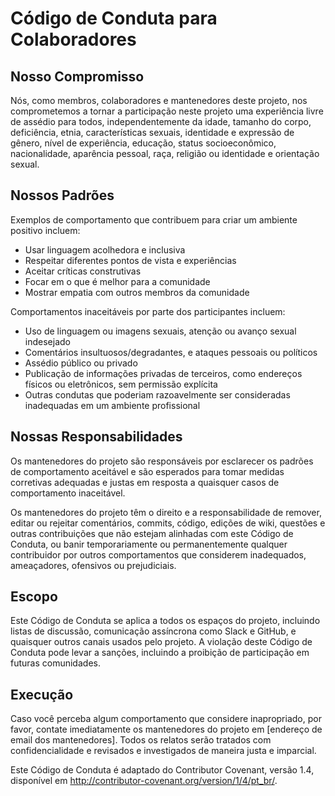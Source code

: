 # Código de Conduta para Colaboradores

## Nosso Compromisso
Nós, como membros, colaboradores e mantenedores deste projeto, nos comprometemos a tornar a participação neste projeto uma experiência livre de assédio para todos, independentemente da idade, tamanho do corpo, deficiência, etnia, características sexuais, identidade e expressão de gênero, nível de experiência, educação, status socioeconômico, nacionalidade, aparência pessoal, raça, religião ou identidade e orientação sexual.

## Nossos Padrões
Exemplos de comportamento que contribuem para criar um ambiente positivo incluem:

* Usar linguagem acolhedora e inclusiva
* Respeitar diferentes pontos de vista e experiências
* Aceitar críticas construtivas
* Focar em o que é melhor para a comunidade
* Mostrar empatia com outros membros da comunidade

Comportamentos inaceitáveis por parte dos participantes incluem:

* Uso de linguagem ou imagens sexuais, atenção ou avanço sexual     indesejado
* Comentários insultuosos/degradantes, e ataques pessoais ou políticos
* Assédio público ou privado
* Publicação de informações privadas de terceiros, como endereços físicos ou eletrônicos, sem permissão explícita
* Outras condutas que poderiam razoavelmente ser consideradas inadequadas em um ambiente profissional

## Nossas Responsabilidades
Os mantenedores do projeto são responsáveis por esclarecer os padrões de comportamento aceitável e são esperados para tomar medidas corretivas adequadas e justas em resposta a quaisquer casos de comportamento inaceitável.

Os mantenedores do projeto têm o direito e a responsabilidade de remover, editar ou rejeitar comentários, commits, código, edições de wiki, questões e outras contribuições que não estejam alinhadas com este Código de Conduta, ou banir temporariamente ou permanentemente qualquer contribuidor por outros comportamentos que considerem inadequados, ameaçadores, ofensivos ou prejudiciais.

## Escopo
Este Código de Conduta se aplica a todos os espaços do projeto, incluindo listas de discussão, comunicação assíncrona como Slack e GitHub, e quaisquer outros canais usados pelo projeto. A violação deste Código de Conduta pode levar a sanções, incluindo a proibição de participação em futuras comunidades.

## Execução
Caso você perceba algum comportamento que considere inapropriado, por favor, contate imediatamente os mantenedores do projeto em [endereço de email dos mantenedores]. Todos os relatos serão tratados com confidencialidade e revisados ​​e investigados de maneira justa e imparcial.

Este Código de Conduta é adaptado do Contributor Covenant, versão 1.4, disponível em http://contributor-covenant.org/version/1/4/pt_br/.